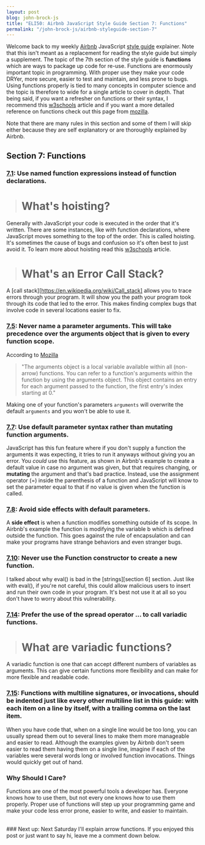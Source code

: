 ```yaml
---
layout: post
blog: john-brock-js
title: "ELI50: Airbnb JavaScript Style Guide Section 7: Functions"
permalink: "/john-brock-js/airbnb-styleguide-section-7"
---
```


Welcome back to my weekly [Airbnb][airbnb] JavaScript [style guide][style guide] explainer. Note that this isn't meant as a replacement for reading the style guide but simply a supplement. The topic of the 7th section of the style guide is **functions** which are ways to package up code for re-use. Functions are enormously important topic in programming. With proper use they make your code DRYer, more secure, easier to test and maintain, and less prone to bugs. Using functions properly is tied to many concepts in computer science and the topic is therefore to wide for a single article to cover in depth. That being said, if you want a refresher on functions or their syntax, I recommend this [w3schools][function basics] article and if you want a more detailed reference on functions check out this page from [mozilla][function reference].

Note that there are many rules in this section and some of them I will skip either because they are self explanatory or are thoroughly explained by Airbnb.  

## Section 7: Functions
### [7.1][7.1]: Use named function expressions instead of function declarations.
> # What's hoisting?
Generally with JavaScript your code is executed in the order that it's written. There are some instances, like with function declarations, where JavaScript moves something to the top of the order. This is called hoisting. It's sometimes the cause of bugs and confusion so it's often best to just avoid it. To learn more about hoisting read this [w3schools][hoisting basics] article.

> # What's an Error Call Stack?
A [call stack][https://en.wikipedia.org/wiki/Call_stack] allows you to trace errors through your program. It will show you the path your program took through its code that led to the error. This makes finding complex bugs that involve code in several locations easier to fix.

### [7.5][7.5]: Never name a parameter arguments. This will take precedence over the arguments object that is given to every function scope.
According to [Mozilla][arguments object]
>"The arguments object is a local variable available within all (non-arrow) functions. You can refer to a function's arguments within the function by using the arguments object. This object contains an entry for each argument passed to the function, the first entry's index starting at 0."

Making one of your function's parameters `arguments` will overwrite the default `arguments` and you won't be able to use it.

### [7.7][7.7]: Use default parameter syntax rather than mutating function arguments.
JavaScript has this fun feature where if you don't supply a function the arguments it was expecting, it tries to run it anyways without giving you an error. You *could* use this feature, as shown in Airbnb's example to create a default value in case no argument was given, but that requires changing, or **mutating** the argument and that's bad practice. Instead, use the assignment operator (=) inside the parenthesis of a function and JavaScript will know to set the parameter equal to that if no value is given when the function is called.

### [7.8][7.8]: Avoid side effects with default parameters.
A **side effect** is when a function modifies something outside of its scope. In Airbnb's example the function is modifying the variable b which is defined outside the function. This goes against the rule of encapsulation and can make your programs have strange behaviors and even stranger bugs.

### [7.10][7.10]: Never use the Function constructor to create a new function.
I talked about why eval() is bad in the [strings][section 6] section. Just like with eval(), if you're not careful, this could allow malicious users to insert and run their own code in your program. It's best not use it at all so you don't have to worry about this vulnerability.

### [7.14][7.14]: Prefer the use of the spread operator ... to call variadic functions.
># What are variadic functions?

A variadic function is one that can accept different numbers of variables as arguments. This can give certain functions more flexibility and can make for more flexible and readable code.

### [7.15][7.15]: Functions with multiline signatures, or invocations, should be indented just like every other multiline list in this guide: with each item on a line by itself, with a trailing comma on the last item.
When you have code that, when on a single line would be too long, you can usually spread them out to several lines to make them more manageable and easier to read. Although the examples given by Airbnb don't seem easier to read them having them on a single line, imagine if each of the variables were several words long or involved function invocations. Things would quickly get out of hand.

### Why Should I Care?
Functions are one of the most powerful tools a developer has. Everyone knows how to use them, but not every one knows how to use them properly. Proper use of functions will step up your programming game and make your code less error prone, easier to write, and easier to maintain.

<br>
### Next up: 
Next Saturday I'll explain arrow functions. If you enjoyed this post or just want to say hi, leave me a comment down below.

[airbnb]: https://www.airbnb.com/
[style guide]: https://github.com/airbnb/javascript#types--primitives

[function basics]: https://www.w3schools.com/js/js_functions.asp
[function reference]: https://developer.mozilla.org/en-US/docs/Web/JavaScript/Reference/Functions

[7.1]: https://github.com/airbnb/javascript#functions--declarations
[7.5]: https://github.com/airbnb/javascript#functions--arguments-shadow
[7.7]: https://github.com/airbnb/javascript#es6-default-parameters
[7.8]: https://github.com/airbnb/javascript#functions--default-side-effects
[7.10]: https://github.com/airbnb/javascript#functions--constructor
[7.14]: https://github.com/airbnb/javascript#functions--spread-vs-apply
[7.15]: https://github.com/airbnb/javascript#functions--signature-invocation-indentation

[part 6]: http://johnbrock.io/john-brock-js/airbnb-styleguide-section-6

[hoisting basics]: https://www.w3schools.com/js/js_hoisting.asp

[arguments object]: https://developer.mozilla.org/en-US/docs/Web/JavaScript/Reference/Functions/arguments

